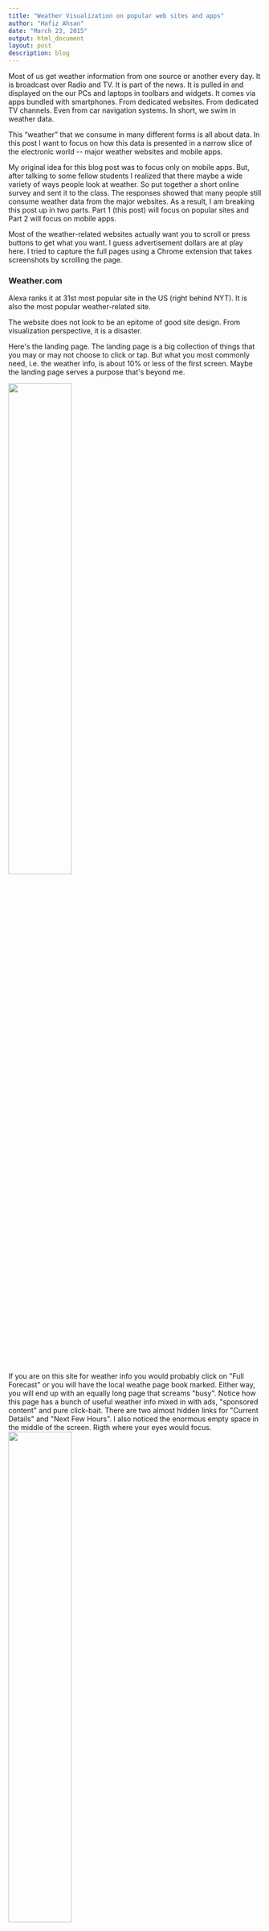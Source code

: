 ```yaml
---
title: "Weather Visualization on popular web sites and apps"
author: "Hafiz Ahsan"
date: "March 23, 2015"
output: html_document
layout: post
description: blog
---
```



Most of us get weather information from one source or another every day. It is broadcast over Radio and TV. It is part of the news. It is pulled in and displayed on the our PCs and laptops in toolbars and widgets. It comes via apps bundled with smartphones. From dedicated websites. From dedicated TV channels. Even from car navigation systems. In short, we swim in weather data. 

This “weather” that we consume in many different forms is all about data. In this post I want to focus on how this data is presented in a narrow slice of the electronic world -- major weather websites and mobile apps. 

My original idea for this blog post was to focus only on mobile apps. But, after talking to some fellow students I realized that there maybe a wide variety of ways people look at weather. So put together a short online survey and sent it to the class. The responses showed that many people still consume weather data from the major websites. As a result, I am breaking this post up in two parts. Part 1 (this post) will focus on popular sites and Part 2 will focus on mobile apps. 

Most of the weather-related websites actually want you to scroll or press buttons to get what you want. I guess advertisement dollars are at play here. I tried to capture the full pages using a Chrome extension that takes screenshots by scrolling the page.  

### Weather.com

Alexa ranks it at 31st most popular site in the US (right behind NYT). It is also the most popular weather-related site.

The website does not look to be an epitome of good site design. From visualization perspective, it is a disaster.

Here's the landing page. The landing page is a big collection of things that you may or may not choose to click or tap. But what you most commonly need, i.e. the weather info, is about 10% or less of the first screen. Maybe the landing page serves a purpose that's beyond me. 

<a href="{{site.baseurl}}/assets/aha2140/weather/sites/weather-dot-com/landing.png">
  <img src="{{site.baseurl}}/assets/aha2140/weather/sites/weather-dot-com/landing.png" width="50%">
</a>

If you are on this site for weather info you would probably click on "Full Forecast" or you will have the local weathe page book marked. Either way, you will end up with an equally long page that screams "busy". Notice how this page has a bunch of useful weather info mixed in with ads, "sponsored content" and pure click-bait. There are two almost hidden links for "Current Details" and "Next Few Hours". I also noticed the enormous empty space in the middle of the screen. Rigth where your eyes would focus.  
<a href="{{site.baseurl}}/assets/aha2140/weather/sites/weather-dot-com/today.png">
  <img src="{{site.baseurl}}/assets/aha2140/weather/sites/weather-dot-com/today.png" width="50%">
</a>


If you expand the forecast for today you continue to get these high-noise-to-signal-ratio pages. I'll just focus on the top of the page where the useful information is. 
<a href="{{site.baseurl}}/assets/aha2140/weather/sites/weather-dot-com/expanded.png">
  <img src="{{site.baseurl}}/assets/aha2140/weather/sites/weather-dot-com/expanded.png" width="50%">
</a>

The 10 day forecast page isn't all that bad. The highs and lows are there together with icons and descriptitve text. A quick graph would be a great addition (more on that later). Removing the background clutter would be even beter. The background image is just not that exciting or useful. Getting rid of the tiles (why tiles?) would be at least worth 5 points (out of 100). The list is just too long. If we follow some basic good visualization principles it probably mean a full redesign. Probably too much to ask. 
<a href="{{site.baseurl}}/assets/aha2140/weather/sites/weather-dot-com/10-day.png">
  <img src="{{site.baseurl}}/assets/aha2140/weather/sites/weather-dot-com/10-day.png" width="50%">
</a>

So the takeaway is that the most popular weather website is badly designed, is full of click-baits and the actual presentation of the weather data is pretty bad. Yet it is almost as popular as the NYT website. 


### Weather Underground
Alexa US Ranking: 115



### Accuweather
Alexa US Ranking: 128

### Weather.gov
Alexa US Ranking: 193

### Forecast.io
Alexa US Ranking: 3,431




### MSN Weather


### Google


## An attempt 


## Conclusion

